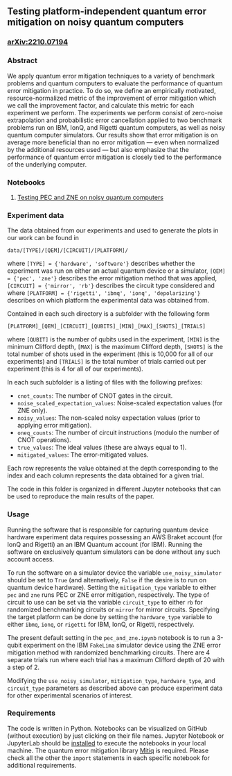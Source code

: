 ## Testing platform-independent quantum error mitigation on noisy quantum computers

### [arXiv:2210.07194](https://arxiv.org/abs/2210.07194)

### Abstract

We apply quantum error mitigation techniques to a variety of benchmark problems
and quantum computers to evaluate the performance of quantum error mitigation in
practice. To do so, we define an empirically motivated, resource-normalized
metric of the improvement of error mitigation which we call the improvement
factor, and calculate this metric for each experiment we perform.  The
experiments we perform consist of zero-noise extrapolation and probabilistic
error cancellation applied to two benchmark problems run on IBM, IonQ, and
Rigetti quantum computers, as well as noisy quantum computer simulators. Our
results show that error mitigation is on average more beneficial than no error
mitigation — even when normalized by the additional resources used — but also
emphasize that the performance of quantum error mitigation is closely tied to
the performance of the underlying computer.

### Notebooks
1. [Testing PEC and ZNE on noisy quantum computers](https://github.com/unitaryfund/research/blob/master/qem-on-hardware/pec_and_zne.ipynb)

### Experiment data

The data obtained from our experiments and used to generate the plots in our work can be found in

```
data/[TYPE]/[QEM]/[CIRCUIT]/[PLATFORM]/
```

where `[TYPE] = {'hardware', 'software'}` describes whether the experiment was
run on either an actual quantum device or a simulator, `[QEM] = {'pec', 'zne'}`
describes the error mitigation method that was applied, `[CIRCUIT] = {'mirror',
'rb'}` describes the circuit type considered and where `[PLATFORM] = {'rigetti',
'ibmq', 'ionq', 'depolarizing'}` describes on which platform the experimental
data was obtained from.

Contained in each such directory is a subfolder with the following form

```
[PLATFORM]_[QEM]_[CIRCUIT]_[QUBITS]_[MIN]_[MAX]_[SHOTS]_[TRIALS]
```

where `[QUBIT]` is the number of qubits used in the experiment, `[MIN]` is the
minimum Clifford depth, `[MAX]` is the maximum Clifford depth, `[SHOTS]` is the
total number of shots used in the experiment (this is 10,000 for all of our
experiments) and `[TRIALS]` is the total number of trials carried out per
experiment (this is 4 for all of our experiments).

In each such subfolder is a listing of files with the following prefixes:

- `cnot_counts`: The number of CNOT gates in the circuit.
- `noise_scaled_expectation_values`: Noise-scaled expectation values (for ZNE only).
- `noisy_values`: The non-scaled noisy expectation values (prior to applying error mitigation).
- `oneq_counts`: The number of circuit instructions (modulo the number of CNOT operations).
- `true_values`: The ideal values (these are always equal to 1).
- `mitigated_values`: The error-mitigated values. 

Each row represents the value obtained at the depth corresponding to the index
and each column represents the data obtained for a given trial.

The code in this folder is organized in different Jupyter notebooks that can be
used to reproduce the main results of the paper.

### Usage

Running the software that is responsible for capturing quantum device hardware
experiment data requires possessing an AWS Braket account (for IonQ and Rigetti)
an an IBM Quantum account (for IBM).  Running the software on exclusively
quantum simulators can be done without any such account access. 

To run the software on a simulator device the variable `use_noisy_simulator`
should be set to `True` (and alternatively, `False` if the desire is to run on
quantum device hardware). Setting the `mitigation_type` variable to either `pec`
and `zne` runs PEC or ZNE error mitigation, respectively. The type of circuit to
use can be set via the variable `circuit_type` to either `rb` for randomized
benchmarking circuits or `mirror` for mirror circuits. Specifying the target
platform can be done by setting the `hardware_type` variable to either `ibmq`,
`ionq`, or `rigetti` for IBM, IonQ, or Rigetti, respectively.

The present default setting in the `pec_and_zne.ipynb` notebook is to run a
3-qubit experiment on the IBM `FakeLima` simulator device using the ZNE error
mitigation method with randomized benchmarking circuits. There are 4 separate
trials run where each trial has a maximum Clifford depth of 20 with a step of 2.

Modifying the `use_noisy_simulator`, `mitigation_type`, `hardware_type`, and
`circuit_type` parameters as described above can produce experiment data for
other experimental scenarios of interest.

### Requirements
The code is written in Python. Notebooks can be visualized on GitHub (without
execution) by just clicking on their file names.  Jupyter Notebook or JupyterLab
should be [installed](https://jupyter.org/install) to execute the notebooks in
your local machine.  The quantum error mitigation library
[Mitiq](https://github.com/unitaryfund/mitiq) is required. Please check all the
other the `import` statements in each specific notebook for additional
requirements.

